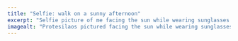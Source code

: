 ```yaml
---
title: "Selfie: walk on a sunny afternoon"
excerpt: "Selfie picture of me facing the sun while wearing sunglasses."
imagealt: "Protesilaos pictured facing the sun while wearing sunglasses"
---
```

